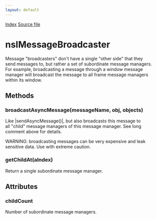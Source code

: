 ```yaml
---
layout: default
---
```

<div id='links'><a href="../index.html">Index</a>
<a href="http://dxr.mozilla.org/mozilla-central/source/dom/base/nsIMessageManager.idl">Source file</a>
</div>

# nsIMessageBroadcaster #
  
Message "broadcasters" don't have a single "other side" that they  
send messages to, but rather a set of subordinate message managers.  
For example, broadcasting a message through a window message  
manager will broadcast the message to all frame message managers  
within its window.  
  

## Methods ##

### broadcastAsyncMessage(messageName, obj, objects) ###
  
Like |sendAsyncMessage()|, but also broadcasts this message to  
all "child" message managers of this message manager.  See long  
comment above for details.  
  
WARNING: broadcasting messages can be very expensive and leak  
sensitive data.  Use with extreme caution.  
  

### getChildAt(aIndex) ###
  
Return a single subordinate message manager.  
  

## Attributes ##

### childCount ###
  
Number of subordinate message managers.  
  

